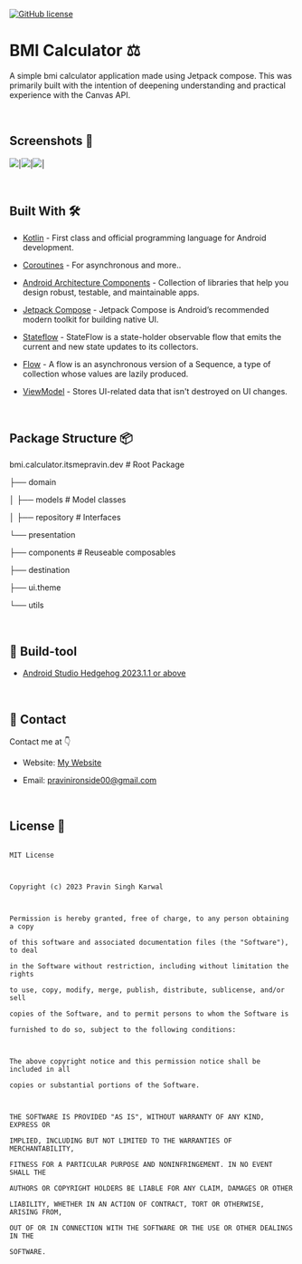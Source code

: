 [![GitHub license](https://img.shields.io/badge/License-MIT-blue.svg)](LICENSE)

# BMI Calculator ⚖️

A simple bmi calculator application made using Jetpack compose. This was primarily built with the intention of deepening understanding and practical experience with the Canvas API.

<br  />

## Screenshots 📸

![](https://github.com/itsmepravin/bmi-calculator/blob/main/art/S1.webp)|![](https://github.com/itsmepravin/bmi-calculator/blob/main/art/S2.webp)|![](https://github.com/itsmepravin/bmi-calculator/blob/main/art/S3.webp)|

<br  />

## Built With 🛠

- [Kotlin](https://kotlinlang.org/) - First class and official programming language for Android development.

- [Coroutines](https://kotlinlang.org/docs/reference/coroutines-overview.html) - For asynchronous and more..

- [Android Architecture Components](https://developer.android.com/topic/libraries/architecture) - Collection of libraries that help you design robust, testable, and maintainable apps.

- [Jetpack Compose](https://developer.android.com/jetpack/compose) - Jetpack Compose is Android’s recommended modern toolkit for building native UI.

- [Stateflow](https://developer.android.com/kotlin/flow/stateflow-and-sharedflow) - StateFlow is a state-holder observable flow that emits the current and new state updates to its collectors.

- [Flow](https://kotlinlang.org/docs/reference/coroutines/flow.html) - A flow is an asynchronous version of a Sequence, a type of collection whose values are lazily produced.

- [ViewModel](https://developer.android.com/topic/libraries/architecture/viewmodel) - Stores UI-related data that isn't destroyed on UI changes.

<br  />

## Package Structure 📦

bmi.calculator.itsmepravin.dev # Root Package

├── domain

│ ├── models # Model classes

│ ├── repository # Interfaces

└── presentation

├── components # Reuseable composables

├── destination

├── ui.theme

└── utils

<br  />

## 🧰 Build-tool

- [Android Studio Hedgehog 2023.1.1 or above](https://developer.android.com/studio)

<br  />

## 📩 Contact

Contact me at 👇

- Website: <a  href="http://pravinsinghkarwal.com.np"  target="_blank">My Website</a>

- Email: pravinironside00@gmail.com

<br  />

## License 🔖

```

MIT License



Copyright (c) 2023 Pravin Singh Karwal



Permission is hereby granted, free of charge, to any person obtaining a copy

of this software and associated documentation files (the "Software"), to deal

in the Software without restriction, including without limitation the rights

to use, copy, modify, merge, publish, distribute, sublicense, and/or sell

copies of the Software, and to permit persons to whom the Software is

furnished to do so, subject to the following conditions:



The above copyright notice and this permission notice shall be included in all

copies or substantial portions of the Software.



THE SOFTWARE IS PROVIDED "AS IS", WITHOUT WARRANTY OF ANY KIND, EXPRESS OR

IMPLIED, INCLUDING BUT NOT LIMITED TO THE WARRANTIES OF MERCHANTABILITY,

FITNESS FOR A PARTICULAR PURPOSE AND NONINFRINGEMENT. IN NO EVENT SHALL THE

AUTHORS OR COPYRIGHT HOLDERS BE LIABLE FOR ANY CLAIM, DAMAGES OR OTHER

LIABILITY, WHETHER IN AN ACTION OF CONTRACT, TORT OR OTHERWISE, ARISING FROM,

OUT OF OR IN CONNECTION WITH THE SOFTWARE OR THE USE OR OTHER DEALINGS IN THE

SOFTWARE.

```
